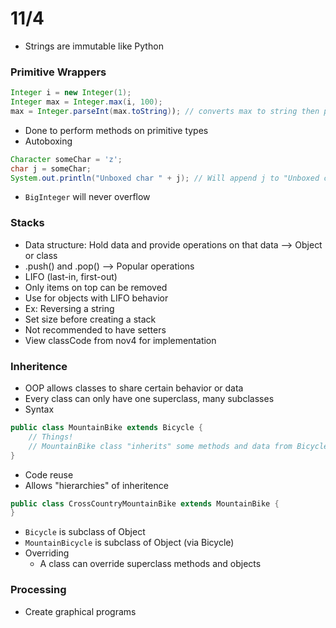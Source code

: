 # 11/4
- Strings are immutable like Python

### Primitive Wrappers
```java
Integer i = new Integer(1);
Integer max = Integer.max(i, 100);
max = Integer.parseInt(max.toString)); // converts max to string then parses it to an integer
```
- Done to perform methods on primitive types
- Autoboxing
```java
Character someChar = 'z';
char j = someChar;
System.out.println("Unboxed char " + j); // Will append j to "Unboxed char"
```
- `BigInteger` will never overflow

### Stacks
- Data structure: Hold data and provide operations on that data --> Object or class
- .push() and .pop() --> Popular operations
- LIFO (last-in, first-out)
- Only items on top can be removed
- Use for objects with LIFO behavior
- Ex: Reversing a string
- Set size before creating a stack
- Not recommended to have setters
- View classCode from nov4 for implementation

### Inheritence
- OOP allows classes to share certain behavior or data
- Every class can only have one superclass, many subclasses
- Syntax
```java
public class MountainBike extends Bicycle { 
	// Things!
	// MountainBike class "inherits" some methods and data from Bicycle
}
```
- Code reuse
- Allows "hierarchies" of inheritence
```java
public class CrossCountryMountainBike extends MountainBike {  
}
```
- `Bicycle` is subclass of Object
- `MountainBicycle` is subclass of Object (via Bicycle)
- Overriding
	- A class can override superclass methods and objects

### Processing
- Create graphical programs
